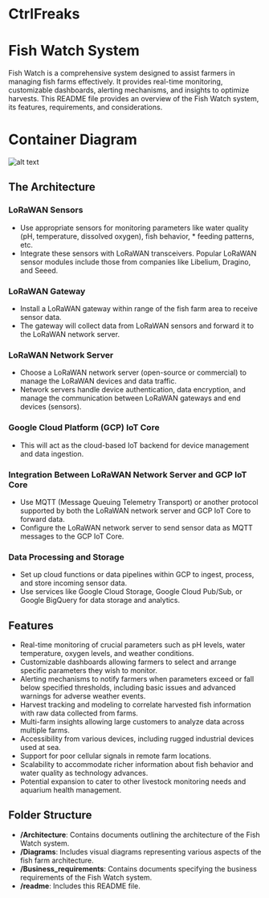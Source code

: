 # CtrlFreaks

# Fish Watch System

Fish Watch is a comprehensive system designed to assist farmers in managing fish farms effectively. It provides real-time monitoring, customizable dashboards, alerting mechanisms, and insights to optimize harvests. This README file provides an overview of the Fish Watch system, its features, requirements, and considerations.

# Container Diagram

![alt text](https://github.com/janakigouda/IDfy_CtrlFreaks/blob/main/Diagrams/Container%20Diagram.png)


## The Architecture

### LoRaWAN Sensors
* Use appropriate sensors for monitoring parameters like water quality (pH, temperature, dissolved oxygen), fish behavior, * feeding patterns, etc.
* Integrate these sensors with LoRaWAN transceivers. Popular LoRaWAN sensor modules include those from companies like Libelium, Dragino, and Seeed.

### LoRaWAN Gateway
* Install a LoRaWAN gateway within range of the fish farm area to receive sensor data.
* The gateway will collect data from LoRaWAN sensors and forward it to the LoRaWAN network server.

### LoRaWAN Network Server
* Choose a LoRaWAN network server (open-source or commercial) to manage the LoRaWAN devices and data traffic.
* Network servers handle device authentication, data encryption, and manage the communication between LoRaWAN gateways and end devices (sensors).

### Google Cloud Platform (GCP) IoT Core
* This will act as the cloud-based IoT backend for device management and data ingestion.

### Integration Between LoRaWAN Network Server and GCP IoT Core
* Use MQTT (Message Queuing Telemetry Transport) or another protocol supported by both the LoRaWAN network server and GCP IoT Core to forward data.
* Configure the LoRaWAN network server to send sensor data as MQTT messages to the GCP IoT Core.

### Data Processing and Storage
* Set up cloud functions or data pipelines within GCP to ingest, process, and store incoming sensor data.
* Use services like Google Cloud Storage, Google Cloud Pub/Sub, or Google BigQuery for data storage and analytics.


## Features

- Real-time monitoring of crucial parameters such as pH levels, water temperature, oxygen levels, and weather conditions.
- Customizable dashboards allowing farmers to select and arrange specific parameters they wish to monitor.
- Alerting mechanisms to notify farmers when parameters exceed or fall below specified thresholds, including basic issues and advanced warnings for adverse weather events.
- Harvest tracking and modeling to correlate harvested fish information with raw data collected from farms.
- Multi-farm insights allowing large customers to analyze data across multiple farms.
- Accessibility from various devices, including rugged industrial devices used at sea.
- Support for poor cellular signals in remote farm locations.
- Scalability to accommodate richer information about fish behavior and water quality as technology advances.
- Potential expansion to cater to other livestock monitoring needs and aquarium health management.

## Folder Structure

- **/Architecture**: Contains documents outlining the architecture of the Fish Watch system.
- **/Diagrams**: Includes visual diagrams representing various aspects of the fish farm architecture.
- **/Business_requirements**: Contains documents specifying the business requirements of the Fish Watch system.
- **/readme**: Includes this README file.

